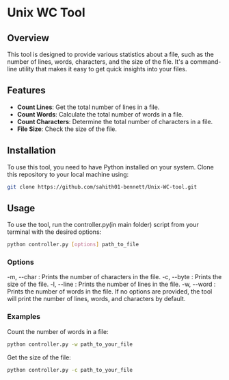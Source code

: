 # Unix WC Tool

## Overview

This tool is designed to provide various statistics about a file, such as the number of lines, words, characters, and the size of the file. It's a command-line utility that makes it easy to get quick insights into your files.

## Features

- **Count Lines**: Get the total number of lines in a file.
- **Count Words**: Calculate the total number of words in a file.
- **Count Characters**: Determine the total number of characters in a file.
- **File Size**: Check the size of the file.

## Installation

To use this tool, you need to have Python installed on your system. Clone this repository to your local machine using:

```bash
git clone https://github.com/sahith01-bennett/Unix-WC-tool.git
```
## Usage
To use the tool, run the controller.py(in main folder) script from your terminal with the desired options:
```bash
python controller.py [options] path_to_file
```

### Options
-m, --char : Prints the number of characters in the file.
-c, --byte : Prints the size of the file.
-l, --line : Prints the number of lines in the file.
-w, --word : Prints the number of words in the file.
If no options are provided, the tool will print the number of lines, words, and characters by default.


### Examples
Count the number of words in a file:

```bash
python controller.py -w path_to_your_file
```

Get the size of the file:
```bash
python controller.py -c path_to_your_file
```

